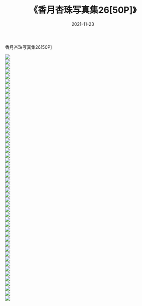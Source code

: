﻿---
layout: post
title:  《香月杏珠写真集26[50P]》
date:   2021-11-23
img: http://img.660000.xyz/Sharelink/性感/2021/香月杏珠写真集26[50P]/000.jpg
categories: [美女, 清纯, 唯美]
---

香月杏珠写真集26[50P]

  ![](http://img.660000.xyz/Sharelink/性感/2021/香月杏珠写真集26[50P]/001.jpg) <br> ![](http://img.660000.xyz/Sharelink/性感/2021/香月杏珠写真集26[50P]/002.jpg) <br> ![](http://img.660000.xyz/Sharelink/性感/2021/香月杏珠写真集26[50P]/003.jpg) <br> ![](http://img.660000.xyz/Sharelink/性感/2021/香月杏珠写真集26[50P]/004.jpg) <br> ![](http://img.660000.xyz/Sharelink/性感/2021/香月杏珠写真集26[50P]/005.jpg) <br> ![](http://img.660000.xyz/Sharelink/性感/2021/香月杏珠写真集26[50P]/006.jpg) <br> ![](http://img.660000.xyz/Sharelink/性感/2021/香月杏珠写真集26[50P]/007.jpg) <br> ![](http://img.660000.xyz/Sharelink/性感/2021/香月杏珠写真集26[50P]/008.jpg) <br> ![](http://img.660000.xyz/Sharelink/性感/2021/香月杏珠写真集26[50P]/009.jpg) <br> ![](http://img.660000.xyz/Sharelink/性感/2021/香月杏珠写真集26[50P]/010.jpg) <br> ![](http://img.660000.xyz/Sharelink/性感/2021/香月杏珠写真集26[50P]/011.jpg) <br> ![](http://img.660000.xyz/Sharelink/性感/2021/香月杏珠写真集26[50P]/012.jpg) <br> ![](http://img.660000.xyz/Sharelink/性感/2021/香月杏珠写真集26[50P]/013.jpg) <br> ![](http://img.660000.xyz/Sharelink/性感/2021/香月杏珠写真集26[50P]/014.jpg) <br> ![](http://img.660000.xyz/Sharelink/性感/2021/香月杏珠写真集26[50P]/015.jpg) <br> ![](http://img.660000.xyz/Sharelink/性感/2021/香月杏珠写真集26[50P]/016.jpg) <br> ![](http://img.660000.xyz/Sharelink/性感/2021/香月杏珠写真集26[50P]/017.jpg) <br> ![](http://img.660000.xyz/Sharelink/性感/2021/香月杏珠写真集26[50P]/018.jpg) <br> ![](http://img.660000.xyz/Sharelink/性感/2021/香月杏珠写真集26[50P]/019.jpg) <br> ![](http://img.660000.xyz/Sharelink/性感/2021/香月杏珠写真集26[50P]/020.jpg) <br> ![](http://img.660000.xyz/Sharelink/性感/2021/香月杏珠写真集26[50P]/021.jpg) <br> ![](http://img.660000.xyz/Sharelink/性感/2021/香月杏珠写真集26[50P]/022.jpg) <br> ![](http://img.660000.xyz/Sharelink/性感/2021/香月杏珠写真集26[50P]/023.jpg) <br> ![](http://img.660000.xyz/Sharelink/性感/2021/香月杏珠写真集26[50P]/024.jpg) <br> ![](http://img.660000.xyz/Sharelink/性感/2021/香月杏珠写真集26[50P]/025.jpg) <br> ![](http://img.660000.xyz/Sharelink/性感/2021/香月杏珠写真集26[50P]/026.jpg) <br> ![](http://img.660000.xyz/Sharelink/性感/2021/香月杏珠写真集26[50P]/027.jpg) <br> ![](http://img.660000.xyz/Sharelink/性感/2021/香月杏珠写真集26[50P]/028.jpg) <br> ![](http://img.660000.xyz/Sharelink/性感/2021/香月杏珠写真集26[50P]/029.jpg) <br> ![](http://img.660000.xyz/Sharelink/性感/2021/香月杏珠写真集26[50P]/030.jpg) <br> ![](http://img.660000.xyz/Sharelink/性感/2021/香月杏珠写真集26[50P]/031.jpg) <br> ![](http://img.660000.xyz/Sharelink/性感/2021/香月杏珠写真集26[50P]/032.jpg) <br> ![](http://img.660000.xyz/Sharelink/性感/2021/香月杏珠写真集26[50P]/033.jpg) <br> ![](http://img.660000.xyz/Sharelink/性感/2021/香月杏珠写真集26[50P]/034.jpg) <br> ![](http://img.660000.xyz/Sharelink/性感/2021/香月杏珠写真集26[50P]/035.jpg) <br> ![](http://img.660000.xyz/Sharelink/性感/2021/香月杏珠写真集26[50P]/036.jpg) <br> ![](http://img.660000.xyz/Sharelink/性感/2021/香月杏珠写真集26[50P]/037.jpg) <br> ![](http://img.660000.xyz/Sharelink/性感/2021/香月杏珠写真集26[50P]/038.jpg) <br> ![](http://img.660000.xyz/Sharelink/性感/2021/香月杏珠写真集26[50P]/039.jpg) <br> ![](http://img.660000.xyz/Sharelink/性感/2021/香月杏珠写真集26[50P]/040.jpg) <br> ![](http://img.660000.xyz/Sharelink/性感/2021/香月杏珠写真集26[50P]/041.jpg) <br> ![](http://img.660000.xyz/Sharelink/性感/2021/香月杏珠写真集26[50P]/042.jpg) <br> ![](http://img.660000.xyz/Sharelink/性感/2021/香月杏珠写真集26[50P]/043.jpg) <br> ![](http://img.660000.xyz/Sharelink/性感/2021/香月杏珠写真集26[50P]/044.jpg) <br> ![](http://img.660000.xyz/Sharelink/性感/2021/香月杏珠写真集26[50P]/045.jpg) <br> ![](http://img.660000.xyz/Sharelink/性感/2021/香月杏珠写真集26[50P]/046.jpg) <br> ![](http://img.660000.xyz/Sharelink/性感/2021/香月杏珠写真集26[50P]/047.jpg) <br> ![](http://img.660000.xyz/Sharelink/性感/2021/香月杏珠写真集26[50P]/048.jpg) <br> ![](http://img.660000.xyz/Sharelink/性感/2021/香月杏珠写真集26[50P]/049.jpg) <br> ![](http://img.660000.xyz/Sharelink/性感/2021/香月杏珠写真集26[50P]/050.jpg) <br>